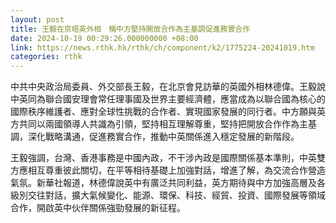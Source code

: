 ```yaml
---
layout: post
title: 王毅在京晤英外相　稱中方堅持開放合作為主基調促進務實合作
date: 2024-10-19 00:29:26.000000000 +08:00
link: https://news.rthk.hk/rthk/ch/component/k2/1775224-20241019.htm
categories: rthk
---
```


中共中央政治局委員、外交部長王毅，在北京會見訪華的英國外相林德偉。王毅說中英同為聯合國安理會常任理事國及世界主要經濟體，應當成為以聯合國為核心的國際秩序維護者、應對全球性挑戰的合作者、實現國家發展的同行者。中方願與英方共同以兩國領導人共識為引領，堅持相互理解尊重，堅持把開放合作作為主基調，深化戰略溝通，促進務實合作，推動中英關係進入穩定發展的新階段。

王毅強調，台灣、香港事務是中國內政，不干涉內政是國際關係基本準則，中英雙方應相互尊重彼此關切，在平等相待基礎上加強對話，增進了解，為交流合作營造氣氛。新華社報道，林德偉說英中有廣泛共同利益，英方期待與中方加強高層及各級別交往對話，擴大氣候變化、能源、環保、科技、經貿、投資、國際發展等領域合作，開啟英中伙伴關係強勁發展的新征程。
